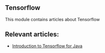 ## Tensorflow

This module contains articles about Tensorflow

## Relevant articles:

- [Introduction to Tensorflow for Java](https://www.surya.com/tensorflow-java)
